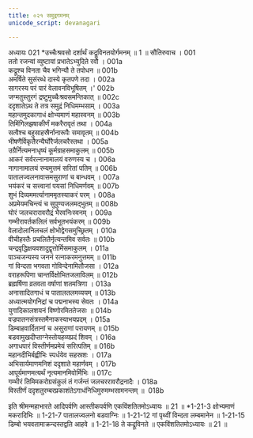 ```yaml
---
title: ०२१ समुद्रगमनम्
unicode_script: devanagari

---
```



अध्यायः 021
*उच्चैःश्रवसो दर्शार्थं कद्रूविनतयोर्गमनम् ॥ 1 ॥
सौतिरुवाच ।	001  
ततो रजन्यां व्युष्टायां प्रभातेऽभ्युदिते रवौ ।	001a  
कद्रूश्च विनता चैव भगिन्यौ ते तपोधन ॥	001b  
अमर्षिते सुसंरब्धे दास्ये कृतपणे तदा ।	002a  
सागरस्य परं पारं वेलावनविभूषितम् ।\'	002b  
जग्मतुस्तुरगं द्रष्टुमुच्चैःश्रवसमन्तिकात् ॥	002c  
ददृशातेऽथ ते तत्र समुद्रं निधिमम्भसाम् ।	003a  
महान्तमुदकागाधं क्षोभ्यमाणं महास्वनम् ॥	003b  
तिमिंगिलझषाकीर्णं मकरैरावृतं तथा ।	004a  
सत्वैश्च बहुसाहस्रैर्नानारूपैः समावृतम् ॥	004b  
भीषणैर्विकृतैरन्यैर्घोरैर्जलचरैस्तथा ।	005a  
उग्रैर्नित्यमनाधृष्यं कूर्मग्राहसमाकुलम् ॥	005b  
आकरं सर्वरत्नानामालयं वरुणस्य च ।	006a  
नागानामालयं रम्यमुत्तमं सरितां पतिम् ॥	006b  
पातालज्वलनावासमसुराणां च बान्धवम् ।	007a  
भयंकरं च सत्त्वानां पयसां निधिमर्णवम् ॥	007b  
शुभं दिव्यममर्त्यानाममृतस्याकरं परम् ।	008a  
अप्रमेयमचिन्त्यं च सुपुण्यजलमद्भुतम् ॥	008b  
घोरं जलचरारावरौद्रं भैरवनिःस्वनम् ।	009a  
गम्भीरावर्तकलिलं सर्वभूतभयंकरम् ॥	009b  
वेलादोलानिलचलं क्षोभोद्वेगसमुच्छ्रितम् ।	010a  
वीचीहस्तैः प्रचलितैर्नृत्यन्तमिव सर्वतः ॥	010b  
चन्द्रवृद्धिक्षयवशादुद्वृत्तोर्मिसमाकुलम् ।	011a  
पाञ्चजन्यस्य जननं रत्नाकरमनुत्तमम् ॥	011b  
गां विन्दता भगवता गोविन्देनामितौजसा ।	012a  
वराहरूपिणा चान्तर्विक्षोभितजलाविलम् ॥	012b  
ब्रह्मर्षिणा व्रतवता वर्षाणां शतमत्रिणा ।	013a  
अनासादितगाधं च पातालतलमव्ययम् ॥	013b  
अध्यात्मयोगनिद्रां च पद्मनाभस्य सेवतः ।	014a  
युगादिकालशयनं विष्णोरमिततेजसः ॥	014b  
वज्रपातनसंत्रस्तमैनाकस्याभयप्रदम् ।	015a  
डिम्बाहवार्दितानां च असुराणां परायणम् ॥	015b  
बडवामुखदीप्ताग्नेस्तोयहव्यप्रदं शिवम् ।	016a  
अगाधपारं विस्तीर्णमप्रमेयं सरित्पतिम् ॥	016b  
महानदीभिर्बह्वीभिः स्पर्धयेव सहस्रशः ।	017a  
अभिसार्यमाणमनिशं ददृशाते महार्णवम् ।	017b  
आपूर्यमाणमत्यर्थं नृत्यमानमिवोर्मिभिः ॥	017c  
गम्भीरं तिमिमकरोग्रसंकुलं तं गर्जन्तं जलचररावरौद्रनादैः ।	018a  
विस्तीर्णं ददृशतुरम्बरप्रकाशंतेऽगाधंनिधिमुरुमम्भसामनन्तम् ॥ 	018b  

इति श्रीमन्महाभारते आदिपर्वणि आस्तीकपर्वणि एकविंशतितमोऽध्यायः ॥ 21 ॥
*1-21-3 क्षोभ्यमाणं मकरादिभिः ॥ 1-21-7 पातालज्वलनो बडवाग्निः ॥ 1-21-12 गां पृथ्वीं विन्दता लम्बमानेन ॥ 1-21-15 डिम्बो भयवतामाक्रन्दस्तद्वति आहवे ॥ 1-21-18 ते कद्रूविनते ॥ एकविंशतितमोऽध्यायः ॥ 21 ॥